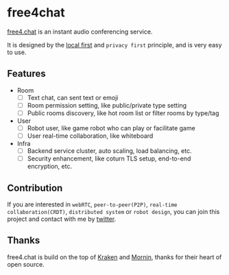 # free4chat

[free4.chat](https://free4.chat/) is an instant audio conferencing service.

It is designed by the [local first](https://www.inkandswitch.com/local-first/) and `privacy first` principle, and is very easy to use.

## Features

- Room
  - [ ] Text chat, can sent text or emoji
  - [ ] Room permission setting, like public/private type setting
  - [ ] Public rooms discovery, like hot room list or filter rooms by type/tag
- User
  - [ ] Robot user, like game robot who can play or facilitate game
  - [ ] User real-time collaboration, like whiteboard
- Infra
  - [ ] Backend service cluster, auto scaling, load balancing, etc.
  - [ ] Security enhancement, like coturn TLS setup, end-to-end encryption, etc.

## Contribution

If you are interested in `webRTC`, `peer-to-peer(P2P)`, `real-time collaboration(CRDT)`, `distributed system` or `robot design`, you can join this project and contact with me by [twitter](https://twitter.com/madawei2699).

## Thanks

free4.chat is build on the top of [Kraken](https://github.com/bmpi-dev/kraken) and [Mornin](https://github.com/lyricat/mornin.fm), thanks for their heart of open source.
